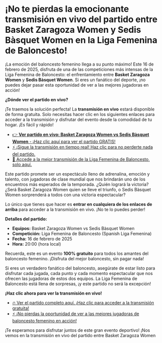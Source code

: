 # ¡No te pierdas la emocionante transmisión en vivo del partido entre Basket Zaragoza Women y Sedis Bàsquet Women en la Liga Femenina de Baloncesto!

¡La emoción del baloncesto femenino llega a su punto máximo! Este 16 de febrero de 2025, disfruta de una de las competiciones más intensas de la Liga Femenina de Baloncesto: el enfrentamiento entre **Basket Zaragoza Women** y **Sedis Bàsquet Women**. Si eres un fanático del deporte, ¡no puedes dejar pasar esta oportunidad de ver a las mejores jugadoras en acción!

**¿Dónde ver el partido en vivo?**

¡Te traemos la solución perfecta! La **transmisión en vivo** estará disponible de forma gratuita. Solo necesitas hacer clic en los siguientes enlaces para acceder a la transmisión y disfrutar del evento desde la comodidad de tu hogar. ¡Es fácil y rápido!

- [👉 **Ver partido en vivo: Basket Zaragoza Women vs Sedis Bàsquet Women** - ¡Haz clic aquí para ver el partido GRATIS!](https://tinyurl.com/livestreamfreeo?st=Basket+Zaragoza+Women+vs+Sedis+B%C3%A0squet+Women&si=gh)
- [⚡ ¡Sigue la transmisión en tiempo real! Haz clic para no perderte nada del partido.](https://tinyurl.com/livestreamfreeo?st=Basket+Zaragoza+Women+vs+Sedis+B%C3%A0squet+Women&si=gh)
- [🎯 Accede a la mejor transmisión de la Liga Femenina de Baloncesto, solo aquí.](https://tinyurl.com/livestreamfreeo?st=Basket+Zaragoza+Women+vs+Sedis+B%C3%A0squet+Women&si=gh)

Este partido promete ser un espectáculo lleno de adrenalina, emoción y talento, con jugadoras de clase mundial que nos brindarán uno de los encuentros más esperados de la temporada. ¿Quién logrará la victoria? ¿Será Basket Zaragoza Women quien se lleve el triunfo, o Sedis Bàsquet Women sorprenderá a todos con una victoria espectacular?

Lo único que tienes que hacer es **entrar en cualquiera de los enlaces de arriba** para acceder a la transmisión en vivo. ¡No te lo puedes perder!

**Detalles del partido:**

- **Equipos:** Basket Zaragoza Women vs Sedis Bàsquet Women
- **Competición:** Liga Femenina de Baloncesto (Spanish Liga Femenina)
- **Fecha:** 16 de febrero de 2025
- **Hora:** 20:00 (hora local)

Recuerda, este es un evento **100% gratuito** para todos los amantes del baloncesto femenino. ¡Disfruta del mejor baloncesto, sin pagar nada!

Si eres un verdadero fanático del baloncesto, asegúrate de estar listo para disfrutar cada jugada, cada punto y cada momento espectacular que nos ofrecen las jugadoras de estos dos equipos. La Liga Femenina de Baloncesto está llena de sorpresas, ¡y este partido no será la excepción!

**¡Haz clic ahora para ver la transmisión en vivo!**

- [🔥 Ver el partido completo aquí. ¡Haz clic para acceder a la transmisión gratuita!](https://tinyurl.com/livestreamfreeo?st=Basket+Zaragoza+Women+vs+Sedis+B%C3%A0squet+Women&si=gh)
- [⚡ ¡No pierdas la oportunidad de ver a las mejores jugadoras de baloncesto femenino en acción!](https://tinyurl.com/livestreamfreeo?st=Basket+Zaragoza+Women+vs+Sedis+B%C3%A0squet+Women&si=gh)

¡Te esperamos para disfrutar juntos de este gran evento deportivo! ¡Nos vemos en la transmisión en vivo del partido entre Basket Zaragoza Women
